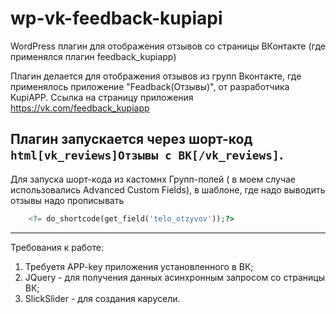 # wp-vk-feedback-kupiapi
WordPress плагин для отображения отзывов со страницы ВКонтакте (где применялся плагин feedback_kupiapp)

Плагин делается для отображения отзывов из групп Вконтакте, где применялось приложение "Feadback(Отзывы)", от разработчика KupiAPP.
Ссылка на страницу приложения <https://vk.com/feedback_kupiapp>

Плагин запускается через шорт-код ```html[vk_reviews]Отзывы с ВК[/vk_reviews]```.
---
Для запуска шорт-кода из кастомнх Групп-полей ( в моем случае использовались Advanced Custom Fields), в шаблоне, где надо выводить отзывы надо прописывать 
```php
    <?= do_shortcode(get_field('telo_otzyvov'));?>
```
---
Требования к работе:
1. Требуетя APP-key приложения установленного в ВК; 
2. JQuery - для получения данных асинхронным запросом со страницы ВК;
3. SlickSlider - для создания карусели.
